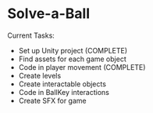 # Solve-a-Ball

Current Tasks:
 - Set up Unity project (COMPLETE)
 - Find assets for each game object
 - Code in player movement (COMPLETE)
 - Create levels
 - Create interactable objects
 - Code in BallKey interactions
 - Create SFX for game
